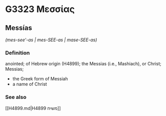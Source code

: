 # G3323 Μεσσίας

## Messías

_(mes-see'-as | mes-SEE-as | mase-SEE-as)_

### Definition

anointed; of Hebrew origin (H4899); the Messias (i.e., Mashiach), or Christ; Messias; 

- the Greek form of Messiah
- a name of Christ

### See also

[[H4899.md|H4899 משיח]]
